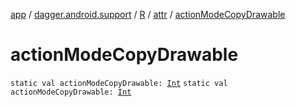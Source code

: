 [app](../../../index.md) / [dagger.android.support](../../index.md) / [R](../index.md) / [attr](index.md) / [actionModeCopyDrawable](./action-mode-copy-drawable.md)

# actionModeCopyDrawable

`static val actionModeCopyDrawable: `[`Int`](https://kotlinlang.org/api/latest/jvm/stdlib/kotlin/-int/index.html)
`static val actionModeCopyDrawable: `[`Int`](https://kotlinlang.org/api/latest/jvm/stdlib/kotlin/-int/index.html)